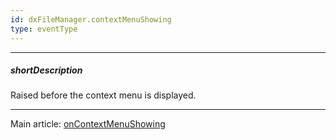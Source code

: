 ```yaml
---
id: dxFileManager.contextMenuShowing
type: eventType
---
```

---
##### shortDescription
Raised before the context menu is displayed.

---
Main article: [onContextMenuShowing](/api-reference/10%20UI%20Components/dxFileManager/1%20Configuration/onContextMenuShowing.md '/Documentation/ApiReference/UI_Components/dxFileManager/Configuration/#onContextMenuShowing')